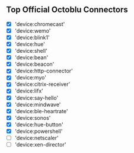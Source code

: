 ## Top Official Octoblu Connectors

- [x] 'device:chromecast'
- [x] 'device:wemo'
- [x] 'device:blink1'
- [x] 'device:hue'
- [x] 'device:shell'
- [x] 'device:bean'
- [x] 'device:beacon'
- [x] 'device:http-connector'
- [x] 'device:myo'
- [x] 'device:citrix-receiver'
- [x] 'device:lifx'
- [x] 'device:say-hello'
- [x] 'device:mindwave'
- [x] 'device:ble-heartrate'
- [x] 'device:sonos'
- [x] 'device:hue-button'
- [x] 'device:powershell'
- [ ] 'device:netscaler'
- [ ] 'device:xen-director'
